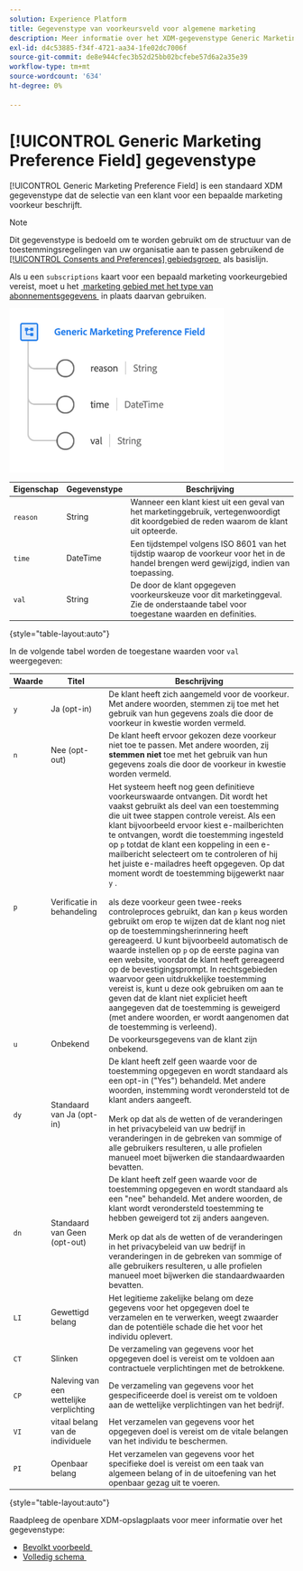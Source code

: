 ```yaml
---
solution: Experience Platform
title: Gegevenstype van voorkeursveld voor algemene marketing
description: Meer informatie over het XDM-gegevenstype Generic Marketing Preference Field.
exl-id: d4c53885-f34f-4721-aa34-1fe02dc7006f
source-git-commit: de8e944cfec3b52d25bb02bcfebe57d6a2a35e39
workflow-type: tm+mt
source-wordcount: '634'
ht-degree: 0%

---
```


# [!UICONTROL Generic Marketing Preference Field] gegevenstype

[!UICONTROL Generic Marketing Preference Field] is een standaard XDM gegevenstype dat de selectie van een klant voor een bepaalde marketing voorkeur beschrijft.

>[!NOTE]
>
>Dit gegevenstype is bedoeld om te worden gebruikt om de structuur van de toestemmingsregelingen van uw organisatie aan te passen gebruikend de [[!UICONTROL Consents and Preferences] gebiedsgroep &#x200B;](../field-groups/profile/consents.md) als basislijn.
>
>Als u een `subscriptions` kaart voor een bepaald marketing voorkeurgebied vereist, moet u het [&#x200B; marketing gebied met het type van abonnementsgegevens &#x200B;](./marketing-field-subscriptions.md) in plaats daarvan gebruiken.

![](../images/data-types/marketing-field.png)

| Eigenschap | Gegevenstype | Beschrijving |
| --- | --- | --- |
| `reason` | String | Wanneer een klant kiest uit een geval van het marketinggebruik, vertegenwoordigt dit koordgebied de reden waarom de klant uit opteerde. |
| `time` | DateTime | Een tijdstempel volgens ISO 8601 van het tijdstip waarop de voorkeur voor het in de handel brengen werd gewijzigd, indien van toepassing. |
| `val` | String | De door de klant opgegeven voorkeurskeuze voor dit marketinggeval. Zie de onderstaande tabel voor toegestane waarden en definities. |

{style="table-layout:auto"}

In de volgende tabel worden de toegestane waarden voor `val` weergegeven:

| Waarde | Titel | Beschrijving |
| --- | --- | --- |
| `y` | Ja (opt-in) | De klant heeft zich aangemeld voor de voorkeur. Met andere woorden, stemmen zij **&#x200B;**&#x200B;toe met het gebruik van hun gegevens zoals die door de voorkeur in kwestie worden vermeld. |
| `n` | Nee (opt-out) | De klant heeft ervoor gekozen deze voorkeur niet toe te passen. Met andere woorden, zij **stemmen niet** toe met het gebruik van hun gegevens zoals die door de voorkeur in kwestie worden vermeld. |
| `p` | Verificatie in behandeling | Het systeem heeft nog geen definitieve voorkeurswaarde ontvangen. Dit wordt het vaakst gebruikt als deel van een toestemming die uit twee stappen controle vereist. Als een klant bijvoorbeeld ervoor kiest e-mailberichten te ontvangen, wordt die toestemming ingesteld op `p` totdat de klant een koppeling in een e-mailbericht selecteert om te controleren of hij het juiste e-mailadres heeft opgegeven. Op dat moment wordt de toestemming bijgewerkt naar `y` .<br><br> als deze voorkeur geen twee-reeks controleproces gebruikt, dan kan `p` keus worden gebruikt om erop te wijzen dat de klant nog niet op de toestemmingsherinnering heeft gereageerd. U kunt bijvoorbeeld automatisch de waarde instellen op `p` op de eerste pagina van een website, voordat de klant heeft gereageerd op de bevestigingsprompt. In rechtsgebieden waarvoor geen uitdrukkelijke toestemming vereist is, kunt u deze ook gebruiken om aan te geven dat de klant niet expliciet heeft aangegeven dat de toestemming is geweigerd (met andere woorden, er wordt aangenomen dat de toestemming is verleend). |
| `u` | Onbekend | De voorkeursgegevens van de klant zijn onbekend. |
| `dy` | Standaard van Ja (opt-in) | De klant heeft zelf geen waarde voor de toestemming opgegeven en wordt standaard als een opt-in (&quot;Yes&quot;) behandeld. Met andere woorden, instemming wordt verondersteld tot de klant anders aangeeft.<br><br> Merk op dat als de wetten of de veranderingen in het privacybeleid van uw bedrijf in veranderingen in de gebreken van sommige of alle gebruikers resulteren, u alle profielen manueel moet bijwerken die standaardwaarden bevatten. |
| `dn` | Standaard van Geen (opt-out) | De klant heeft zelf geen waarde voor de toestemming opgegeven en wordt standaard als een &quot;nee&quot; behandeld. Met andere woorden, de klant wordt verondersteld toestemming te hebben geweigerd tot zij anders aangeven.<br><br> Merk op dat als de wetten of de veranderingen in het privacybeleid van uw bedrijf in veranderingen in de gebreken van sommige of alle gebruikers resulteren, u alle profielen manueel moet bijwerken die standaardwaarden bevatten. |
| `LI` | Gewettigd belang | Het legitieme zakelijke belang om deze gegevens voor het opgegeven doel te verzamelen en te verwerken, weegt zwaarder dan de potentiële schade die het voor het individu oplevert. |
| `CT` | Slinken | De verzameling van gegevens voor het opgegeven doel is vereist om te voldoen aan contractuele verplichtingen met de betrokkene. |
| `CP` | Naleving van een wettelijke verplichting | De verzameling van gegevens voor het gespecificeerde doel is vereist om te voldoen aan de wettelijke verplichtingen van het bedrijf. |
| `VI` | vitaal belang van de individuele | Het verzamelen van gegevens voor het opgegeven doel is vereist om de vitale belangen van het individu te beschermen. |
| `PI` | Openbaar belang | Het verzamelen van gegevens voor het specifieke doel is vereist om een taak van algemeen belang of in de uitoefening van het openbaar gezag uit te voeren. |

{style="table-layout:auto"}

Raadpleeg de openbare XDM-opslagplaats voor meer informatie over het gegevenstype:

* [&#x200B; Bevolkt voorbeeld &#x200B;](https://github.com/adobe/xdm/blob/master/components/datatypes/consent/marketing-field-basic.example.1.json)
* [&#x200B; Volledig schema &#x200B;](https://github.com/adobe/xdm/blob/master/components/datatypes/consent/marketing-field-basic.schema.json)
